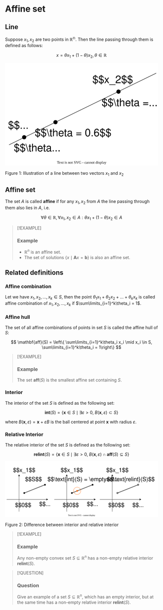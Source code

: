 # Affine set


## Line

Suppose $x_1, x_2$ are two points in $\mathbb{R^n}$. Then the line
passing through them is defined as follows:

$$
x = \theta x_1 + (1 - \theta)x_2, \theta \in \mathbb{R}
$$

<div id="fig-line">

![](line.svg)

Figure 1: Illustration of a line between two vectors $x_1$ and $x_2$

</div>

## Affine set

The set $A$ is called **affine** if for any $x_1, x_2$ from $A$ the line
passing through them also lies in $A$, i.e. 

$$
\forall \theta \in \mathbb{R}, \forall x_1, x_2 \in A: \theta x_1 + (1- \theta) x_2 \in A
$$

> [!EXAMPLE]
>
> ### Example
>
> <div>
>
> <div class="callout-example">
>
> - $\mathbb{R}^n$ is an affine set.
> - The set of solutions
>   $\left\{x \mid \mathbf{A}x =  \mathbf{b} \right\}$ is also an affine
>   set.
>
> </div>
>
> </div>

## Related definitions

### Affine combination

Let we have $x_1, x_2, \ldots, x_k \in S$, then the point
$\theta_1 x_1 + \theta_2 x_2 + \ldots + \theta_k x_k$ is called affine
combination of $x_1, x_2, \ldots, x_k$ if
$\sum\limits_{i=1}^k\theta_i = 1$.

### Affine hull

The set of all affine combinations of points in set $S$ is called the
affine hull of $S$:

$$
\mathbf{aff}(S) = \left\{ \sum\limits_{i=1}^k\theta_i x_i \mid x_i \in S, \sum\limits_{i=1}^k\theta_i = 1\right\}
$$

> [!EXAMPLE]
>
> ### Example
>
> <div>
>
> <div class="callout-example">
>
> The set $\mathbf{aff}(S)$ is the smallest affine set containing $S$.
>
> </div>
>
> </div>

### Interior

The interior of the set $S$ is defined as the following set:

$$
\mathbf{int} (S) = \{\mathbf{x} \in S \mid \exists \varepsilon > 0, \; B(\mathbf{x}, \varepsilon) \subset S\}
$$

where $B(\mathbf{x}, \varepsilon) = \mathbf{x} + \varepsilon B$ is the
ball centered at point $\mathbf{x}$ with radius $\varepsilon$.

### Relative Interior

The relative interior of the set $S$ is defined as the following set:

$$
\mathbf{relint} (S) = \{\mathbf{x} \in S \mid \exists \varepsilon > 0, \; B(\mathbf{x}, \varepsilon) \cap \mathbf{aff} (S) \subseteq S\}
$$

<div id="fig-rel_int">

![](rel_int.svg)

Figure 2: Difference between interior and relative interior

</div>

> [!EXAMPLE]
>
> ### Example
>
> <div>
>
> <div class="callout-example">
>
> Any non-empty convex set $S \subseteq \mathbb{R}^n$ has a non-empty
> relative interior $\mathbf{relint}(S)$.
>
> </div>
>
> </div>

> [!QUESTION]
>
> ### Question
>
> <div>
>
> <div class="callout-question">
>
> Give an example of a set $S \subseteq \mathbb{R}^n$, which has an
> empty interior, but at the same time has a non-empty relative interior
> $\mathbf{relint}(S)$.
>
> </div>
>
> </div>

